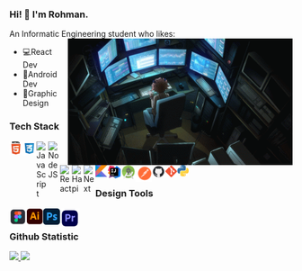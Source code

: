 ### Hi! 👋 I'm Rohman.
An Informatic Engineering student who likes: 
<img align="right" alt="Coding" width="400" src="https://github.com/abdulrohman19/AbdulRohman19/blob/main/IMG/gifImg.gif">
- 💻React Dev  
- 📱Android Dev  
- 🎨Graphic Design


### Tech Stack 
<a href="#"><img align="left" alt="" title="Html" width="23px" src="https://github.com/abdulrohman19/AbdulRohman19/blob/main/IMG/html.png" /></a>
  <a href="https://css.org/"><img align="left" alt="Css" title="Css" width="25px" src="https://github.com/abdulrohman19/AbdulRohman19/blob/main/IMG/cssblue.png" /></a>
  <a href="https://javasript.org/"><img align="left" alt="JavaScript" title="JavaScript" width="21px" src="https://upload.wikimedia.org/wikipedia/commons/9/99/Unofficial_JavaScript_logo_2.svg" /></a>
  <a href="https://nodejs.org/"><img align="left" alt="NodeJS" title="NodeJS" width="21px" src="https://seeklogo.com/images/N/nodejs-logo-FBE122E377-seeklogo.com.png" /></a>
  <a href="https://reactjs.org/"><img align="left" alt="React" title="React" width="21px" src="https://cdn.worldvectorlogo.com/logos/react-2.svg" /></a>
  <a href="https://hapi.dev/"><img align="left" alt="Hapi" title="Hapi (NodeJS HTTP Framework)" width="21px" src="https://avatars.githubusercontent.com/u/3774533?s=200&v=4" /></a>
  <a href="https://nextjs.org/"><img align="left" alt="Next" title="Next (React SSR Framework)" width="21px" src="https://iconape.com/wp-content/files/gm/82643/svg/next-js.svg" /></a>
<br>

<a href="https://github.com/abdulrohman19"><img align="left" alt="" title="Kotlin" width="21px" src="https://github.com/abdulrohman19/AbdulRohman19/blob/main/IMG/kotlin.png" /></a>
  <a href=""><img align="left" alt="IntelliJ IDEA" title="IntelliJ IDEA" width="25px" src="https://github.com/abdulrohman19/AbdulRohman19/blob/main/IMG/IntelliJ%20IDEA.png" /></a>
  <a href=""><img align="left" alt="Andoid Studio" title="Andoid Studio" width="25px" src="https://github.com/abdulrohman19/AbdulRohman19/blob/main/IMG/android.png" /></a>
  <a href=""><img align="left" alt="Postman" title="Postman" width="30px" src="https://github.com/abdulrohman19/AbdulRohman19/blob/main/IMG/postman-seeklogo.com.svg" /></a>
    <a href="https://github.com/abdulrohman19"><img align="left" alt="GitHub" title="GitHub" width="23px" src="https://github.com/abdulrohman19/AbdulRohman19/blob/main/IMG/icGitHub.png" /></a>
      <a href=""><img align="left" alt="Git" title="Git" width="22px" src="https://github.com/abdulrohman19/AbdulRohman19/blob/main/IMG/git.png" /></a>
  <a href=""><img align="left" alt="Python" title="Python" width="20px" src="https://github.com/abdulrohman19/AbdulRohman19/blob/main/IMG/python.png" /></a>
  <br>
  
### Design Tools
<a href="https://github.com/abdulrohman19"><img align="left" alt="" title="Figma" width="30px" src="https://github.com/abdulrohman19/AbdulRohman19/blob/main/IMG/Figma.png" /></a>
  <a href="https://github.com/abdulrohman19"><img align="left" alt="Adobe Illustrator" title="Adobe Illustrator" width="30px" src="https://github.com/abdulrohman19/AbdulRohman19/blob/main/IMG/Ai.png" /></a>
  <a href="https://github.com/abdulrohman19"><img align="left" alt="Adobe Photoshop" title="Adobe Photoshop" width="30px" src="https://github.com/abdulrohman19/AbdulRohman19/blob/main/IMG/Ps.png" /></a>
    <a href="https://github.com/abdulrohman19"><img align="left" alt="Adobe Premiere Pro" title="Adobe Premiere Pro" width="35px" src="https://github.com/abdulrohman19/AbdulRohman19/blob/main/IMG/Pr.png" /></a>
<br>

### Github Statistic
<p align="left">
<a href="https://github.com/abdulrohman19">
  <img height="180em" src="https://github-readme-stats-eight-theta.vercel.app/api?username=dimasmds&show_icons=true&theme=algolia&include_all_commits=true&count_private=true"/>
  <img height="180em" src="https://github-readme-stats-eight-theta.vercel.app/api/top-langs/?username=dimasmds&layout=compact&langs_count=8&theme=algolia"/>
</a>
</p>
